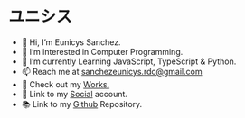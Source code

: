 <body>
    <h1 id="header">ユニシス</a></h1>
            <ul>
                <li>👋 Hi, I’m Eunicys Sanchez.</li>
                <li>👀 I’m interested in Computer Programming.</li>
                <li>🌱 I’m currently Learning JavaScript, TypeScript & Python.</li>
                <li>📫 Reach me at <a href="mailto:sanchezeunicys.rdc@gmail.com">sanchezeunicys.rdc@gmail.com</a></li>
                <li>📂 Check out my <a href="https://sycinue-rdc.github.io/sycinue/site/assets/html/works.html">Works.</a></li>
                <li>🔗 Link to my <a href="https://www.facebook.com/sycinue.rdc/" target="_blank">Social</a> account.</li>
                <li>📚 Link to my <a href="https://github.com/sycinue-rdc/sycinue" target="_blank">Github</a> Repository.</li>
            </ul>
</body>
